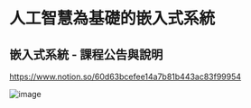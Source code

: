 # 人工智慧為基礎的嵌入式系統

## 嵌入式系統 - 課程公告與說明

https://www.notion.so/60d63bcefee14a7b81b443ac83f99954

![image](https://user-images.githubusercontent.com/89304181/130322079-320e83df-63ba-4da2-82bc-f409fc4c2d05.png)

